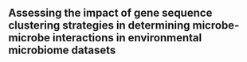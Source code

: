 ## Assessing the impact of gene sequence clustering strategies in determining microbe-microbe interactions in environmental microbiome datasets
